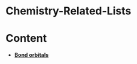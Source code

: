 # Chemistry-Related-Lists

# Content
- **[Bond orbitals](https://github.com/Jatro-Tao/Chemistry-Related-Lists/blob/main/Bond%20orbitals/Bond-orbitals.md)**
